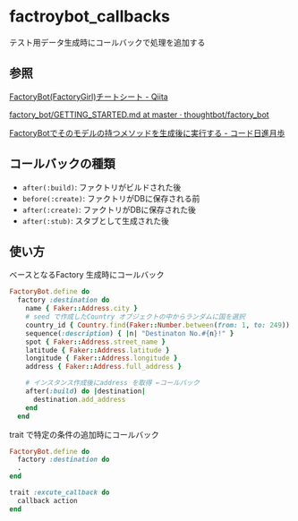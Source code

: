 # factroybot_callbacks

テスト用データ生成時にコールバックで処理を追加する

## 参照

[FactoryBot\(FactoryGirl\)チートシート \- Qiita](https://qiita.com/morrr/items/f1d3ac46b029ccddd017#%E3%82%B3%E3%83%BC%E3%83%AB%E3%83%90%E3%83%83%E3%82%AF%E3%82%92%E5%8F%97%E3%81%91%E3%82%8B)

[factory\_bot/GETTING\_STARTED\.md at master · thoughtbot/factory\_bot](https://github.com/thoughtbot/factory_bot/blob/master/GETTING_STARTED.md#callbacks)

[FactoryBotでそのモデルの持つメソッドを生成後に実行する \- コード日進月歩](https://shinkufencer.hateblo.jp/entry/2018/05/15/103318)

## コールバックの種類

* `after(:build)`:	ファクトリがビルドされた後
* `before(:create)`:	ファクトリがDBに保存される前
* `after(:create)`:	ファクトリがDBに保存された後
* `after(:stub)`:	スタブとして生成された後

## 使い方

ベースとなるFactory 生成時にコールバック

```Ruby
FactoryBot.define do
  factory :destination do
    name { Faker::Address.city }
    # seed で作成したCountry オブジェクトの中からランダムに国を選択
    country_id { Country.find(Faker::Number.between(from: 1, to: 249)).id }
    sequence(:description) { |n| "Destinaton No.#{n}!" }
    spot { Faker::Address.street_name }
    latitude { Faker::Address.latitude }
    longitude { Faker::Address.longitude }
    address { Faker::Address.full_address }

    # インスタンス作成後にaddress を取得 ←コールバック
    after(:build) do |destination|
      destination.add_address
    end
  end
```

trait で特定の条件の追加時にコールバック

```Ruby
FactoryBot.define do
  factory :destination do
  .
end

trait :excute_callback do
  callback action
end
```

